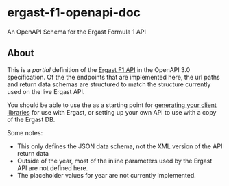 # ergast-f1-openapi-doc
An OpenAPI Schema for the Ergast Formula 1 API

## About

This is a *partial* definition of the [Ergast F1 API](https://ergast.com/mrd/) in the OpenAPI 3.0 specification. Of the the endpoints that are implemented here, the url paths and return data schemas are structured to match the structure currently used on the live Ergast API.

You should be able to use the as a starting point for [generating your client libraries](https://github.com/OpenAPITools/openapi-generator) for use with Ergast, or setting up your own API to use with a copy of the Ergast DB.

Some notes:

- This only defines the JSON data schema, not the XML version of the API return data
- Outside of the year, most of the inline parameters used by the Ergast API are not defined here.
- The placeholder values for year are not currently implemented.